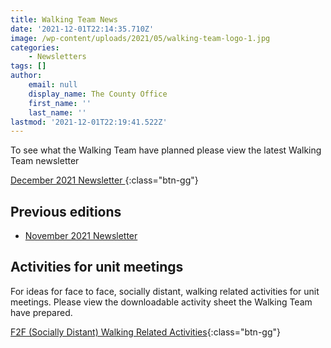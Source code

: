 ```yaml
---
title: Walking Team News
date: '2021-12-01T22:14:35.710Z'
image: /wp-content/uploads/2021/05/walking-team-logo-1.jpg
categories:
    - Newsletters
tags: []
author:
    email: null
    display_name: The County Office
    first_name: ''
    last_name: ''
lastmod: '2021-12-01T22:19:41.522Z'
---
```

To see what the Walking Team have planned please view the latest Walking Team newsletter

[December 2021 Newsletter <i class="fa fa-download"></i>](/assets/docs/walking-team-december-2021-newsletter.docx){:class="btn-gg"}

## Previous editions
- [November 2021 Newsletter <i class="fa fa-download"></i>](/assets/docs/walking-team-november-2021-newsletter.docx)

## Activities for unit meetings
For ideas for face to face, socially distant, walking related activities for unit meetings.  Please view the downloadable activity sheet the Walking Team have prepared.

[F2F (Socially Distant) Walking Related Activities](/wp-content/uploads/2021/05/F2F-Socially-Distant-Walking-Related-Activities.pdf){:class="btn-gg"}
